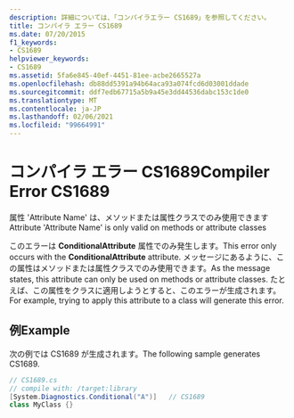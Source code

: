 ```yaml
---
description: 詳細については、「コンパイラエラー CS1689」を参照してください。
title: コンパイラ エラー CS1689
ms.date: 07/20/2015
f1_keywords:
- CS1689
helpviewer_keywords:
- CS1689
ms.assetid: 5fa6e845-40ef-4451-81ee-acbe2665527a
ms.openlocfilehash: db88dd5391a94b64aca93a074fcd6d03001ddade
ms.sourcegitcommit: ddf7edb67715a5b9a45e3dd44536dabc153c1de0
ms.translationtype: MT
ms.contentlocale: ja-JP
ms.lasthandoff: 02/06/2021
ms.locfileid: "99664991"
---
```

# <a name="compiler-error-cs1689"></a><span data-ttu-id="1c9e8-103">コンパイラ エラー CS1689</span><span class="sxs-lookup"><span data-stu-id="1c9e8-103">Compiler Error CS1689</span></span>

<span data-ttu-id="1c9e8-104">属性 'Attribute Name' は、メソッドまたは属性クラスでのみ使用できます</span><span class="sxs-lookup"><span data-stu-id="1c9e8-104">Attribute 'Attribute Name' is only valid on methods or attribute classes</span></span>  
  
 <span data-ttu-id="1c9e8-105">このエラーは **ConditionalAttribute** 属性でのみ発生します。</span><span class="sxs-lookup"><span data-stu-id="1c9e8-105">This error only occurs with the **ConditionalAttribute** attribute.</span></span> <span data-ttu-id="1c9e8-106">メッセージにあるように、この属性はメソッドまたは属性クラスでのみ使用できます。</span><span class="sxs-lookup"><span data-stu-id="1c9e8-106">As the message states, this attribute can only be used on methods or attribute classes.</span></span> <span data-ttu-id="1c9e8-107">たとえば、この属性をクラスに適用しようとすると、このエラーが生成されます。</span><span class="sxs-lookup"><span data-stu-id="1c9e8-107">For example, trying to apply this attribute to a class will generate this error.</span></span>  
  
## <a name="example"></a><span data-ttu-id="1c9e8-108">例</span><span class="sxs-lookup"><span data-stu-id="1c9e8-108">Example</span></span>  

 <span data-ttu-id="1c9e8-109">次の例では CS1689 が生成されます。</span><span class="sxs-lookup"><span data-stu-id="1c9e8-109">The following sample generates CS1689.</span></span>  
  
```csharp  
// CS1689.cs  
// compile with: /target:library  
[System.Diagnostics.Conditional("A")]   // CS1689  
class MyClass {}  
```
